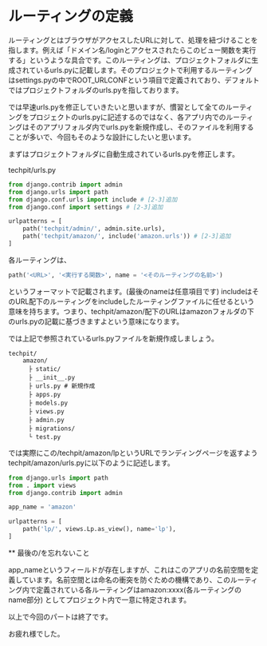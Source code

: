 # ルーティングの定義
ルーティングとはブラウザがアクセスしたURLに対して、処理を紐づけることを指します。例えば「ドメイン名/loginとアクセスされたらこのビュー関数を実行する」というような具合です。このルーティングは、プロジェクトフォルダに生成されているurls.pyに記載します。そのプロジェクトで利用するルーティングはsettings.pyの中でROOT_URLCONFという項目で定義されており、デフォルトではプロジェクトフォルダのurls.pyを指しております。

では早速urls.pyを修正していきたいと思いますが、慣習として全てのルーティングをプロジェクトのurls.pyに記述するのではなく、各アプリ内でのルーティングはそのアプリフォルダ内でurls.pyを新規作成し、そのファイルを利用することが多いで、今回もそのような設計にしたいと思います。

まずはプロジェクトフォルダに自動生成されているurls.pyを修正します。

techpit/urls.py
```py
from django.contrib import admin
from django.urls import path
from django.conf.urls import include # [2-3]追加
from django.conf import settings # [2-3]追加

urlpatterns = [
    path('techpit/admin/', admin.site.urls),
    path('techpit/amazon/', include('amazon.urls')) # [2-3]追加
]

```

各ルーティングは、
```py
path('<URL>', '<実行する関数>', name = '<そのルーティングの名前>')
```
というフォーマットで記載されます。(最後のnameは任意項目です)
includeはそのURL配下のルーティングをincludeしたルーティングファイルに任せるという意味を持ちます。つまり、techpit/amazon/配下のURLはamazonフォルダの下のurls.pyの記載に基づきますよという意味になります。


では上記で参照されているurls.pyファイルを新規作成しましょう。
```
techpit/
    amazon/
    　├ static/
    　├ __init__.py
    　├ urls.py # 新規作成
    　├ apps.py
    　├ models.py
    　├ views.py
    　├ admin.py
    　├ migrations/
    　└ test.py
```

では実際にこの/techpit/amazon/lpというURLでランディングページを返すよう
techpit/amazon/urls.pyに以下のように記述します。
```py
from django.urls import path
from . import views
from django.contrib import admin

app_name = 'amazon'

urlpatterns = [
    path('lp/', views.Lp.as_view(), name='lp'),
]
```
** 最後の/を忘れないこと


app_nameというフィールドが存在しますが、これはこのアプリの名前空間を定義しています。名前空間とは命名の衝突を防ぐための機構であり、このルーティング内で定義されている各ルーティングはamazon:xxxx(各ルーティングのname部分) としてプロジェクト内で一意に特定されます。

以上で今回のパートは終了です。

お疲れ様でした。